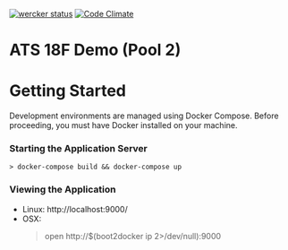 [![wercker status](https://app.wercker.com/status/e39e9ad81e711bf363bb159deddb9e7a/s/master "wercker status")](https://app.wercker.com/project/bykey/e39e9ad81e711bf363bb159deddb9e7a)
[![Code Climate](https://codeclimate.com/repos/55845aeb6956805917006f76/badges/bae1be1b55e103c9689c/gpa.svg)](https://codeclimate.com/repos/55845aeb6956805917006f76/feed)
# ATS 18F Demo (Pool 2)

# Getting Started
Development environments are managed using Docker Compose. Before proceeding, you must have Docker installed on your machine.

### Starting the Application Server 
    > docker-compose build && docker-compose up
    
### Viewing the Application
* Linux: http://localhost:9000/
* OSX: 
    > open http://$(boot2docker ip 2>/dev/null):9000
